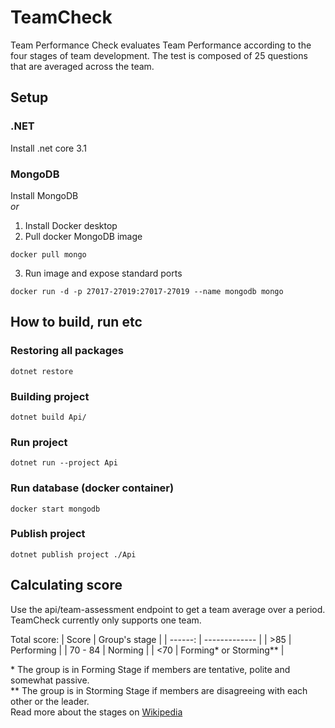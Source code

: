 # TeamCheck
Team Performance Check evaluates Team Performance according to the four stages of team development.
The test is composed of 25 questions that are averaged across the team.

## Setup
### .NET

Install .net core 3.1  

### MongoDB
Install MongoDB  
*or* 
1. Install Docker desktop
2. Pull docker MongoDB image
```
docker pull mongo
```
3. Run image and expose standard ports
```
docker run -d -p 27017-27019:27017-27019 --name mongodb mongo
```

## How to build, run etc

### Restoring all packages
```
dotnet restore
```
### Building project
```
dotnet build Api/
```
### Run project
```
dotnet run --project Api
```
### Run database (docker container)
```
docker start mongodb
```

### Publish project
```
dotnet publish project ./Api
```


## Calculating score
Use the api/team-assessment endpoint to get a team average over a period.
TeamCheck currently only supports one team.

Total score:
| Score   | Group's stage |
| ------: | ------------- |
| >85     | Performing    |
| 70 - 84 | Norming       |
| <70     | Forming* or Storming** |

\* The group is in Forming Stage if members are tentative, polite and somewhat passive.  
\*\* The group is in Storming Stage if members are disagreeing with each other or the leader.  
Read more about the stages on [Wikipedia](https://en.wikipedia.org/wiki/Tuckman%27s_stages_of_group_development)
